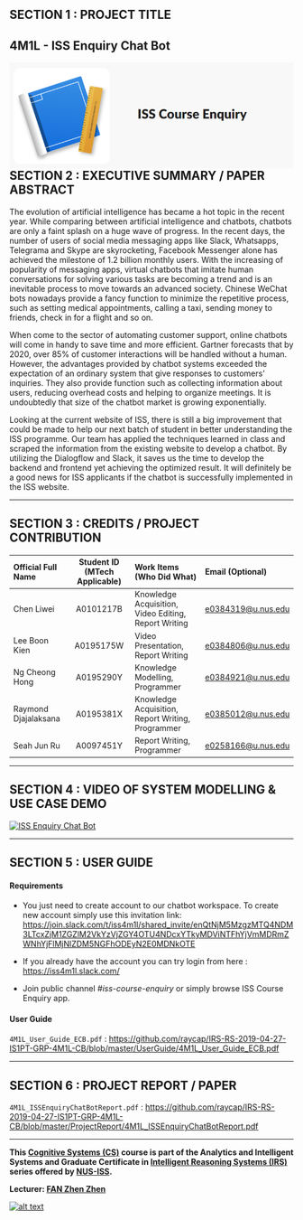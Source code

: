 ## SECTION 1 : PROJECT TITLE
## 4M1L - ISS Enquiry Chat Bot

<img src="Miscellaneous/home.png"
     style="float: left; margin-right: 0px;" />

---
## SECTION 2 : EXECUTIVE SUMMARY / PAPER ABSTRACT
The evolution of artificial intelligence has became a hot topic in the recent year. While comparing between artificial intelligence and chatbots, chatbots are only a faint splash on a huge wave of progress. In the recent days, the number of users of social media messaging apps like Slack, Whatsapps, Telegrama and Skype are skyrocketing,  Facebook Messenger alone has achieved the milestone of 1.2 billion monthly users. With the increasing of popularity of messaging apps, virtual chatbots that imitate human conversations for solving various tasks are becoming a trend and is an inevitable process to move towards an advanced society. Chinese WeChat bots nowadays provide a fancy function to minimize the repetitive process, such as setting medical appointments, calling a taxi, sending money to friends, check in for a flight and so on.

When come to the sector of automating customer support, online chatbots will come in handy to save time and more efficient. Gartner forecasts that by 2020, over 85% of customer interactions will be handled without a human. However, the advantages provided by chatbot systems exceeded the expectation of an ordinary system that give responses to customers’ inquiries. They also provide function such as collecting information about users, reducing overhead costs and helping to organize meetings. It is undoubtedly that size of the chatbot market is growing exponentially.

Looking at the current website of ISS, there is still a big improvement that could be made to help our next batch of student in better understanding the ISS programme. Our team has applied the techniques learned in class and scraped the information from the existing website to develop a chatbot. By utilizing the Dialogflow and Slack, it saves us the time to develop the backend and frontend yet achieving the optimized result. It will definitely be a good news for ISS applicants if the chatbot is successfully implemented in the ISS website.

---
## SECTION 3 : CREDITS / PROJECT CONTRIBUTION

| Official Full Name  | Student ID (MTech Applicable)  | Work Items (Who Did What) | Email (Optional) |
| :------------ |:---------------:| :-----| :-----|
| Chen Liwei | A0101217B | Knowledge Acquisition, Video Editing, Report Writing | e0384319@u.nus.edu |
| Lee Boon Kien | A0195175W | Video Presentation, Report Writing | e0384806@u.nus.edu |
| Ng Cheong Hong| A0195290Y| Knowledge Modelling, Programmer | e0384921@u.nus.edu |
| Raymond Djajalaksana| A0195381X | Knowledge Acquisition, Report Writing, Programmer | e0385012@u.nus.edu |
| Seah Jun Ru| A0097451Y | Report Writing, Programmer | e0258166@u.nus.edu |

---
## SECTION 4 : VIDEO OF SYSTEM MODELLING & USE CASE DEMO

[![ISS Enquiry Chat Bot](https://i9.ytimg.com/vi/ppnxJO0DCK4/mqdefault.jpg?sqp=COywxOcF&rs=AOn4CLBSHKgJQ3-AE3K-0Xwg19CtTNA3PA&time=1559304374112)](https://youtu.be/ppnxJO0DCK4)

---
## SECTION 5 : USER GUIDE

#### Requirements
- You just need to create account to our chatbot workspace. To create new account simply use this invitation link:
https://join.slack.com/t/iss4m1l/shared_invite/enQtNjM5MzgzMTQ4NDM3LTcxZjM1ZGZlM2VkYzVjZGY4OTU4NDcxYTkyMDViNTFhYjVmMDRmZWNhYjFlMjNlZDM5NGFhODEyN2E0MDNkOTE
- If you already have the account you can try login from here :
https://iss4m1l.slack.com/

- Join public channel *#iss-course-enquiry* or simply browse ISS Course Enquiry app.

#### User Guide
`4M1L_User_Guide_ECB.pdf` : <https://github.com/raycap/IRS-RS-2019-04-27-IS1PT-GRP-4M1L-CB/blob/master/UserGuide/4M1L_User_Guide_ECB.pdf>

---
## SECTION 6 : PROJECT REPORT / PAPER
`4M1L_ISSEnquiryChatBotReport.pdf` : <https://github.com/raycap/IRS-RS-2019-04-27-IS1PT-GRP-4M1L-CB/blob/master/ProjectReport/4M1L_ISSEnquiryChatBotReport.pdf>

---

**This [Cognitive Systems (CS)](https://www.iss.nus.edu.sg/executive-education/course/detail/cognitive-systems "Cognitive Systems") course is part of the Analytics and Intelligent Systems and Graduate Certificate in [Intelligent Reasoning Systems (IRS)](https://www.iss.nus.edu.sg/stackable-certificate-programmes/intelligent-systems "Intelligent Reasoning Systems") series offered by [NUS-ISS](https://www.iss.nus.edu.sg "Institute of Systems Science, National University of Singapore").**

**Lecturer: [FAN Zhen Zhen](https://www.iss.nus.edu.sg/about-us/staff/detail/278/FAN%20Zhen%20Zhen "FAN Zhen Zhen")**

[![alt text](https://www.iss.nus.edu.sg/images/default-source/About-Us/7.6.1-teaching-staff/zhenzhen-cropped.tmb-.jpg?Status=Master&sfvrsn=1 "Let's check Zhen Zhen's profile page")](https://www.iss.nus.edu.sg/about-us/staff/detail/278/FAN%20Zhen%20Zhen)
